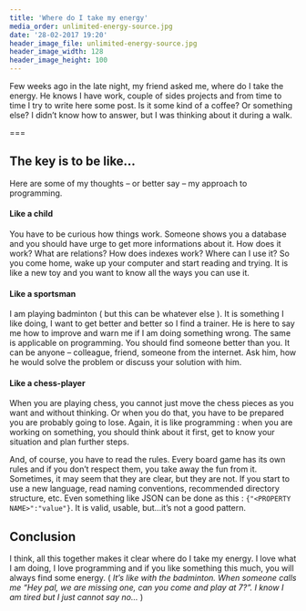 ```yaml
---
title: 'Where do I take my energy'
media_order: unlimited-energy-source.jpg
date: '28-02-2017 19:20'
header_image_file: unlimited-energy-source.jpg
header_image_width: 128
header_image_height: 100
---
```


Few weeks ago in the late night, my friend asked me, where do I take the energy. He knows I have work, couple of sides projects and from time to time I try to write here some post. Is it some kind of a coffee? Or something else? I didn’t know how to answer, but I was thinking about it during a walk.

===

## The key is to be like…

Here are some of my thoughts – or better say – my approach to programming.

#### Like a child

You have to be curious how things work. Someone shows you a database and you should have urge to get more informations about it. How does it work? What are relations? How does indexes work? Where can I use it? So you come home, wake up your computer and start reading and trying. It is like a new toy and you want to know all the ways you can use it.

#### Like a sportsman

I am playing badminton ( but this can be whatever else ). It is something I like doing, I want to get better and better so I find a trainer. He is here to say me how to improve and warn me if I am doing something wrong. The same is applicable on programming. You should find someone better than you. It can be anyone – colleague, friend, someone from the internet. Ask him, how he would solve the problem or discuss your solution with him.

#### Like a chess-player

When you are playing chess, you cannot just move the chess pieces as you want and without thinking. Or when you do that, you have to be prepared you are probably going to lose. Again, it is like programming : when you are working on something, you should think about it first, get to know your situation and plan further steps.

And, of course, you have to read the rules. Every board game has its own rules and if you don’t respect them, you take away the fun from it. Sometimes, it may seem that they are clear, but they are not. If you start to use a new language, read naming conventions, recommended directory structure, etc. Even something like JSON can be done as this : `{"<PROPERTY NAME>":"value"}`. It is valid, usable, but…it’s not a good pattern.

## Conclusion

I think, all this together makes it clear where do I take my energy. I love what I am doing, I love programming and if you like something this much, you will always find some energy. ( *It’s like with the badminton. When someone calls me “Hey pal, we are missing one, can you come and play at 7?”. I know I am tired but I just cannot say no…* )
